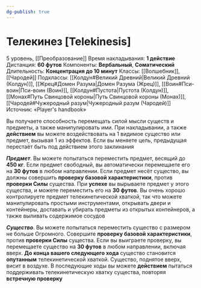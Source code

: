 ```yaml
---
dg-publish: true
---
```

# Телекинез [Telekinesis]
5 уровень, [[Преобразование]]
Время накладывания: **1 действие**
Дистанция: **60 футов**
Компоненты: **Вербальный**, **Соматический**
Длительность: **Концентрация до 10 минут**
Классы: [[Волшебник]], [[Чародей]]
Подклассы: [[Колдун#Великий Древний|Великий Древний (Колдун)]], [[Жрец#Домен Разума|Домен Разума (Жрец)]], [[Воин#Пси-воин|Пси-воин (Воин)]], [[Колдун#Пустота|Пустота (Колдун)]], [[Монах#Путь Свинцовой короны|Путь Свинцовой короны (Монах)]], [[Чародей#Чужеродный разум|Чужеродный разум (Чародей)]]
Источник: «Player's handbook»

Вы получаете способность перемещать силой мысли существ и предметы, а также манипулировать ими. При накладывании, а также **действием** вы можете воздействовать на 1 видимое существо или предмет, вызывая 1 из эффектов. Если вы меняете цель, предыдущая перестаёт быть под действием этого заклинания

**_Предмет_**. Вы можете попытаться переместить предмет, весящий до **450 кг**. Если предмет свободный, вы автоматически перемещаете его на **30 футов** в любом направлении. Если предмет несёт существо, вы должны совершить **проверку базовой характеристики**, против **проверки Силы** существа. При **успехе** вы вырываете предмет у этого существа, и можете переместить его на **30 футов**. Вы очень хорошо контролируете предмет телекинетической хваткой, так что можете манипулировать простыми инструментами, открывать двери и контейнеры, доставать и убирать предметы из открытых контейнеров, а также выливать содержимое сосудов

**_Существо_**. Вы можете попытаться переместить существо с размером не больше Огромного. Совершите **проверку базовой характеристики**, против **проверки Силы** существа. Если вы выиграете проверку, вы перемещаете существо на **30 футов** в любом направлении, включая вверх. **До конца вашего следующего хода** существо становится **опутанным** телекинетической хваткой. Существо, поднятое вверх, висит в воздухе. В последующие ходы вы можете **действием** пытаться поддерживать телекинетическую хватку существа, повторяя **встречную проверку**